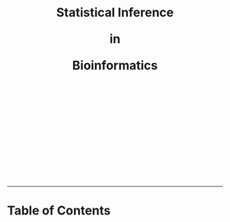 <h1 style="text-align:center;background-image: url('_images/cover.jpg');background-size:cover">
<br>
<br>
<br>
<br>
<br>
<br>
<br>
<br>
Statistical Inference

in

Bioinformatics
<br>
<br>
<br>
<br>
<br>
<br>
<br>
<br>
</h1>

---
# Table of Contents &nbsp; &nbsp; &nbsp; &nbsp; &nbsp; &nbsp; &nbsp; &nbsp; &nbsp; &nbsp; &nbsp; &nbsp; &nbsp; &nbsp; &nbsp;

```{tableofcontents}
```